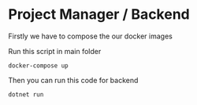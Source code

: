 # Project Manager / Backend

Firstly we have to compose the our docker images

Run this script in main folder

```
docker-compose up
```

Then you can run this code for backend

```
dotnet run
```
